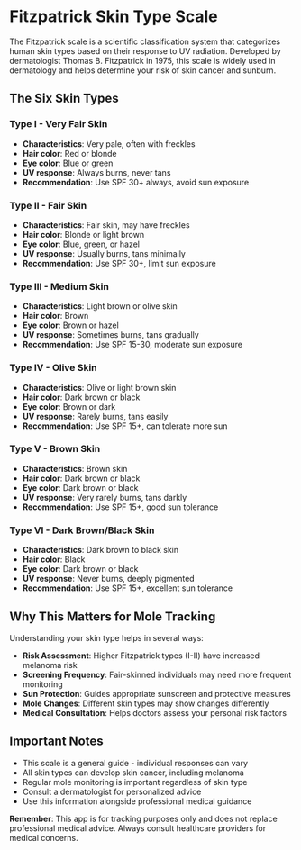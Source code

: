 # Fitzpatrick Skin Type Scale

The Fitzpatrick scale is a scientific classification system that categorizes human skin types based on their response to UV radiation. Developed by dermatologist Thomas B. Fitzpatrick in 1975, this scale is widely used in dermatology and helps determine your risk of skin cancer and sunburn.

## The Six Skin Types

### Type I - Very Fair Skin
- **Characteristics**: Very pale, often with freckles
- **Hair color**: Red or blonde
- **Eye color**: Blue or green
- **UV response**: Always burns, never tans
- **Recommendation**: Use SPF 30+ always, avoid sun exposure

### Type II - Fair Skin
- **Characteristics**: Fair skin, may have freckles
- **Hair color**: Blonde or light brown
- **Eye color**: Blue, green, or hazel
- **UV response**: Usually burns, tans minimally
- **Recommendation**: Use SPF 30+, limit sun exposure

### Type III - Medium Skin
- **Characteristics**: Light brown or olive skin
- **Hair color**: Brown
- **Eye color**: Brown or hazel
- **UV response**: Sometimes burns, tans gradually
- **Recommendation**: Use SPF 15-30, moderate sun exposure

### Type IV - Olive Skin
- **Characteristics**: Olive or light brown skin
- **Hair color**: Dark brown or black
- **Eye color**: Brown or dark
- **UV response**: Rarely burns, tans easily
- **Recommendation**: Use SPF 15+, can tolerate more sun

### Type V - Brown Skin
- **Characteristics**: Brown skin
- **Hair color**: Dark brown or black
- **Eye color**: Dark brown or black
- **UV response**: Very rarely burns, tans darkly
- **Recommendation**: Use SPF 15+, good sun tolerance

### Type VI - Dark Brown/Black Skin
- **Characteristics**: Dark brown to black skin
- **Hair color**: Black
- **Eye color**: Dark brown or black
- **UV response**: Never burns, deeply pigmented
- **Recommendation**: Use SPF 15+, excellent sun tolerance

## Why This Matters for Mole Tracking

Understanding your skin type helps in several ways:

- **Risk Assessment**: Higher Fitzpatrick types (I-II) have increased melanoma risk
- **Screening Frequency**: Fair-skinned individuals may need more frequent monitoring
- **Sun Protection**: Guides appropriate sunscreen and protective measures
- **Mole Changes**: Different skin types may show changes differently
- **Medical Consultation**: Helps doctors assess your personal risk factors

## Important Notes

- This scale is a general guide - individual responses can vary
- All skin types can develop skin cancer, including melanoma
- Regular mole monitoring is important regardless of skin type
- Consult a dermatologist for personalized advice
- Use this information alongside professional medical guidance

**Remember**: This app is for tracking purposes only and does not replace professional medical advice. Always consult healthcare providers for medical concerns.